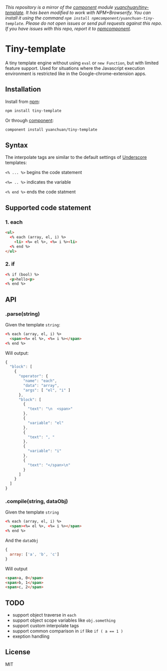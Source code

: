 *This repository is a mirror of the [component](http://component.io) module [yuanchuan/tiny-template](http://github.com/yuanchuan/tiny-template). It has been modified to work with NPM+Browserify. You can install it using the command `npm install npmcomponent/yuanchuan-tiny-template`. Please do not open issues or send pull requests against this repo. If you have issues with this repo, report it to [npmcomponent](https://github.com/airportyh/npmcomponent).*
# Tiny-template

A tiny template engine without using `eval` or `new Function`, but with limited feature support.  Used for situations where the Javascript execution environment is restricted like in the Google-chrome-extension apps.  

## Installation

Install from [npm](https://npmjs.org/):

```bash
npm install tiny-template
```

Or through [component](http://component.io/):

```bash
component install yuanchuan/tiny-template
```

## Syntax

The interpolate tags are similar to the default settings of [Underscore](http://documentcloud.github.io/underscore/#template) templates:

`<% ... %>` begins the code statement

`<%= .. %>` indicates the variable

`<% end %>`  ends the code statment


## Supported code statement

### 1. each

```html
<ul>
  <% each (array, el, i) %>
    <li> <%= el %>, <%= i %><li>
  <% end %>
</ul>
```

### 2. if

```html
<% if (bool) %>
  <p>hello<p>
<% end %>
```

## API

### .parse(string)

Given the template `string`:  

```html
<% each (array, el, i) %>
  <span><%= el %>, <%= i %></span>
<% end %>
```

Will output:  

```javascript
{
  "block": [
    {
      "operator": {
        "name": "each",
        "data": "array",
        "args": [ "el", "i" ]
      },
      "block": [
        {
          "text": "\n  <span>"
        },
        {
          "variable": "el"
        },
        {
          "text": ", "
        },
        {
          "variable": "i"
        },
        {
          "text": "</span>\n"
        }
      ]
    }
  ]
}

```

### .compile(string, dataObj)

Given the template `string`
  
```html
<% each (array, el, i) %>
  <span><%= el %>, <%= i %></span>
<% end %>
```

And the `dataObj`

```javascript
{
  array: ['a', 'b', 'c']
}
```

Will output

```html
<span>a, 0</span>
<span>b, 1</span>
<span>c, 2</span>
```

## TODO

* support object traverse in `each`
* support object scope variables like `obj.something` 
* support custom interpolate tags
* support common comparison in `if` like `if ( a == 1 )` 
* exeption handling



## License

MIT
